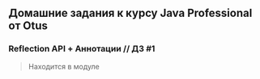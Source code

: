 ## Домашние задания к курсу Java Professional от Otus

### Reflection API + Аннотации // ДЗ #1 

> Находится в модуле